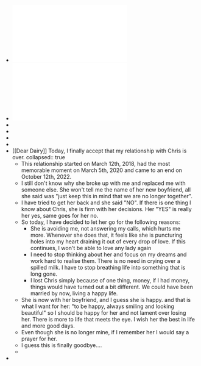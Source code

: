 - ![BDD Tutorials Point.pdf](../assets/BDD_Tutorials_Point_1665602331626_0.pdf)
- ![Clean Architecture ( PDFDrive ).pdf](../assets/Clean_Architecture_(_PDFDrive_)_1665615408509_0.pdf)
-
-
-
-
- [[Dear Dairy]] Today, I finally accept that my relationship with Chris is over.
  collapsed:: true
	- This relationship started on March 12th, 2018, had the most memorable moment on March 5th, 2020 and came to an end on October 12th, 2022.
	- I still don't know why she broke up with me and replaced me with someone else. She won't tell me the name of her new boyfriend, all she said was "just keep this in mind that we are no longer together".
	- I have tried to get her back and she said "NO". If there is one thing I know about Chris, she is firm with her decisions. Her "YES" is really her yes, same goes for her no.
	- So today, I have decided to let her go for the following reasons:
		- She is avoiding me, not answering my calls, which hurts me more. Whenever she does that, it feels like she is puncturing holes into my heart draining it out of every drop of love. If this continues, I won't be able to love any lady again
		- I need to stop thinking about her and focus on my dreams and work hard to realise them. There is no need in crying over a spilled milk. I have to stop breathing life into something that is long gone.
		- I lost Chris simply because of one thing, money, if I had money, things would have turned out a bit different. We could have been married by now, living a happy life.
	- She is now with her boyfriend, and I guess she is happy. and that is what I want for her: "to be happy, always smiling and looking beautiful" so I should be happy for her and not lament over losing her. There is more to life that meets the eye. I wish her the best in life and more good days.
	- Even though she is no longer mine, if I remember her I would say a prayer for her.
	- I guess this is finally goodbye....
	-
-